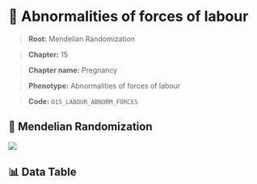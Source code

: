# 🧪 Abnormalities of forces of labour

> **Root:** Mendelian Randomization

> **Chapter:** 15  

> **Chapter name:** Pregnancy

> **Phenotype:** Abnormalities of forces of labour  

> **Code:** `O15_LABOUR_ABNORM_FORCES`

## 🧬 Mendelian Randomization  

<img src="/MR/Figures/Forward/O15_LABOUR_ABNORM_FORCES.png"/>

## 📊 Data Table

<CsvTableMRF src="/MR/Data/Forward/O15_LABOUR_ABNORM_FORCES.csv"/>
